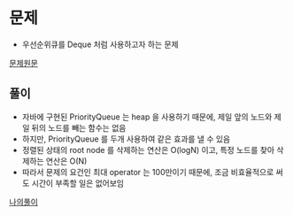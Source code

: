 # 문제
- 우선순위큐를 Deque 처럼 사용하고자 하는 문제

[문제원문](https://programmers.co.kr/learn/courses/30/lessons/42628)

## 풀이
- 자바에 구현된 PriorityQueue 는 heap 을 사용하기 때문에, 제일 앞의 노드와 제일 뒤의 노드를 빼는 함수는 없음
- 하지만, PriorityQueue 를 두개 사용하여 같은 효과를 낼 수 있음
- 정렬된 상태의 root node 를 삭제하는 연산은 O(logN) 이고, 특정 노드를 찾아 삭제하는 연산은 O(N)
- 따라서 문제의 요건인 최대 operator 는 100만이기 때문에, 조금 비효율적으로 써도 시간이 부족할 일은 없어보임

[나의풀이](https://github.com/pch8388/study-algorithm/blob/master/src/main/java/me/programmers/etc/ps_42628/DoublePriorityQueue.java)